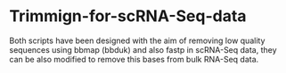 # Trimmign-for-scRNA-Seq-data

Both scripts have been designed with the aim of removing low quality sequences using bbmap (bbduk) and also fastp in scRNA-Seq data, they can be also modified to remove this bases from bulk RNA-Seq data.
